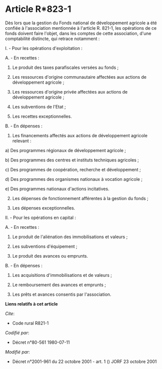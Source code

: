 # Article R*823-1

Dès lors que la gestion du Fonds national de développement agricole a été confiée à l'association mentionnée à l'article R.
821-1, les opérations de ce fonds doivent faire l'objet, dans les comptes de cette association, d'une comptabilité distincte,
qui retrace notamment :

I. - Pour les opérations d'exploitation :

A. - En recettes :

1. Le produit des taxes parafiscales versées au fonds ;

2. Les ressources d'origine communautaire affectées aux actions de développement agricole ;

3. Les ressources d'origine privée affectées aux actions de développement agricole ;

4. Les subventions de l'Etat ;

5. Les recettes exceptionnelles.

B. - En dépenses :

1. Les financements affectés aux actions de développement agricole relevant :

a) Des programmes régionaux de développement agricole ;

b) Des programmes des centres et instituts techniques agricoles ;

c) Des programmes de coopération, recherche et développement ;

d) Des programmes des organismes nationaux à vocation agricole ;

e) Des programmes nationaux d'actions incitatives.

2. Les dépenses de fonctionnement afférentes à la gestion du fonds ;

3. Les dépenses exceptionnelles.

II. - Pour les opérations en capital :

A. - En recettes :

1. Le produit de l'aliénation des immobilisations et valeurs ;

2. Les subventions d'équipement ;

3. Le produit des avances ou emprunts.

B. - En dépenses :

1. Les acquisitions d'immobilisations et de valeurs ;

2. Le remboursement des avances et emprunts ;

3. Les prêts et avances consentis par l'association.

**Liens relatifs à cet article**

_Cite_:

  - Code rural R821-1

_Codifié par_:

  - Décret n°80-561 1980-07-11

_Modifié par_:

  - Décret n°2001-961 du 22 octobre 2001 - art. 1 () JORF 23 octobre 2001
